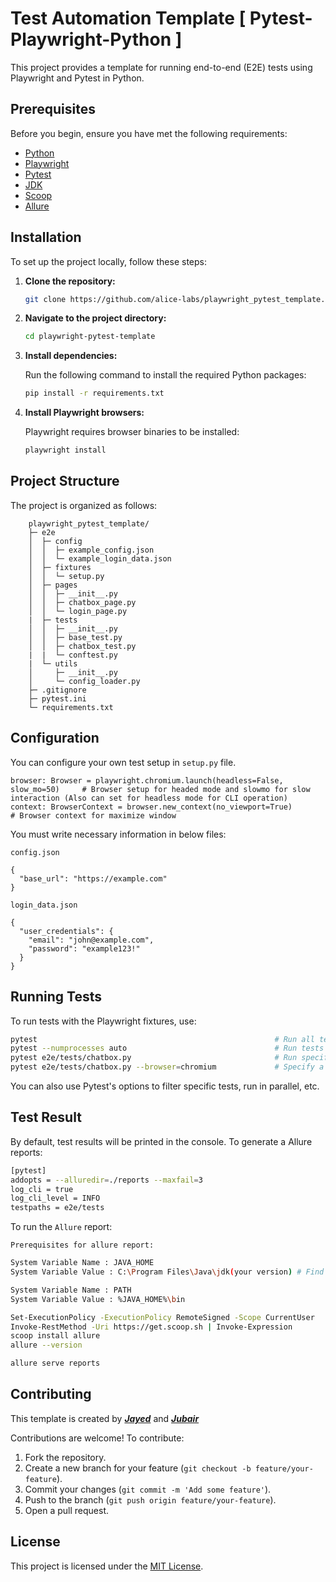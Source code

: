 # Test Automation Template [ Pytest-Playwright-Python ]

This project provides a template for running end-to-end (E2E) tests using Playwright and Pytest in Python.

## Prerequisites

Before you begin, ensure you have met the following requirements:

- [Python](https://www.python.org/downloads/windows/)
- [Playwright](https://playwright.dev/python/)
- [Pytest](https://docs.pytest.org/en/stable/)
- [JDK](https://www.oracle.com/java/technologies/downloads/#jdk21-windows)
- [Scoop](https://scoop.sh/)
- [Allure](https://allurereport.org/docs/install-for-windows/)

## Installation

To set up the project locally, follow these steps:

1. **Clone the repository:**

   ```bash
   git clone https://github.com/alice-labs/playwright_pytest_template.git
   ```

2. **Navigate to the project directory:**

   ```bash
   cd playwright-pytest-template
   ```

3. **Install dependencies:**

   Run the following command to install the required Python packages:

   ```bash
   pip install -r requirements.txt
   ```

4. **Install Playwright browsers:**

   Playwright requires browser binaries to be installed:

   ```bash
   playwright install
   ```

## Project Structure

The project is organized as follows:

```
    playwright_pytest_template/
    ├─ e2e
    │  ├─ config
    │  │  ├─ example_config.json
    │  │  └─ example_login_data.json
    │  ├─ fixtures
    │  │  └─ setup.py
    │  ├─ pages
    │  │  ├─ __init__.py
    │  │  ├─ chatbox_page.py
    │  │  └─ login_page.py
    |  ├─ tests
    │  │  ├─ __init__.py
    │  │  ├─ base_test.py
    │  │  ├─ chatbox_test.py
    |  |  └─ conftest.py
    |  └─ utils
    │     ├─ __init__.py
    │     └─ config_loader.py
    ├─ .gitignore
    ├─ pytest.ini
    └─ requirements.txt
```

## Configuration

You can configure your own test setup in `setup.py` file.

```code
browser: Browser = playwright.chromium.launch(headless=False, slow_mo=50)     # Browser setup for headed mode and slowmo for slow interaction (Also can set for headless mode for CLI operation)
context: BrowserContext = browser.new_context(no_viewport=True)               # Browser context for maximize window 
```

You must write necessary information in below files:

`config.json`
```code
{
  "base_url": "https://example.com"
}
```

`login_data.json`
```
{
  "user_credentials": {
    "email": "john@example.com",
    "password": "example123!"
  }
}
```
## Running Tests

To run tests with the Playwright fixtures, use:

```bash
pytest                                                     # Run all tests
pytest --numprocesses auto                                 # Run tests in parallel
pytest e2e/tests/chatbox.py                                # Run specific test 
pytest e2e/tests/chatbox.py --browser=chromium             # Specify a browser (Chromium, Firefox, WebKit)
```

You can also use Pytest's options to filter specific tests, run in parallel, etc.

## Test Result

By default, test results will be printed in the console. To generate a Allure reports:

```bash
[pytest]
addopts = --alluredir=./reports --maxfail=3
log_cli = true
log_cli_level = INFO
testpaths = e2e/tests
```
To run the `Allure` report:

`Prerequisites for allure report:`
```bash
System Variable Name : JAVA_HOME
System Variable Value : C:\Program Files\Java\jdk(your version) # Find via browsing

System Variable Name : PATH 
System Variable Value : %JAVA_HOME%\bin
```

```bash
Set-ExecutionPolicy -ExecutionPolicy RemoteSigned -Scope CurrentUser
Invoke-RestMethod -Uri https://get.scoop.sh | Invoke-Expression
scoop install allure
allure --version
```

```bash
allure serve reports
```
## Contributing

This template is created by ***[Jayed](https://github.com/jayeeed)*** and ***[Jubair](github.com/Jubair-Ahmed-Khan)***

Contributions are welcome! To contribute:

1. Fork the repository.
2. Create a new branch for your feature (`git checkout -b feature/your-feature`).
3. Commit your changes (`git commit -m 'Add some feature'`).
4. Push to the branch (`git push origin feature/your-feature`).
5. Open a pull request.

## License

This project is licensed under the [MIT License](LICENSE).